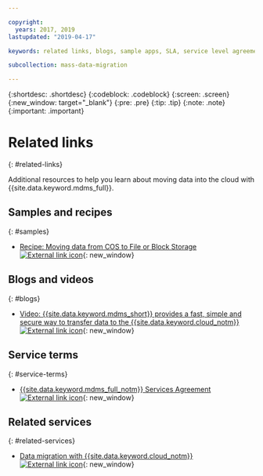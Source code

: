 ```yaml
---

copyright:
  years: 2017, 2019
lastupdated: "2019-04-17"

keywords: related links, blogs, sample apps, SLA, service level agreement

subcollection: mass-data-migration

---
```


{:shortdesc: .shortdesc}
{:codeblock: .codeblock}
{:screen: .screen}
{:new_window: target="_blank"}
{:pre: .pre}
{:tip: .tip}
{:note: .note}
{:important: .important}

# Related links
{: #related-links}

Additional resources to help you learn about moving data into the cloud with {{site.data.keyword.mdms_full}}.

## Samples and recipes
{: #samples}

- [Recipe: Moving data from COS to File or Block Storage ![External link icon](../../icons/launch-glyph.svg "External link icon")](https://developer.ibm.com/recipes/tutorials/moving-data-from-cos-to-file-or-block-storage/){: new_window}

## Blogs and videos
{: #blogs}

- [Video: {{site.data.keyword.mdms_short}} provides a fast, simple and secure way to transfer data to the {{site.data.keyword.cloud_notm}} ![External link icon](../../icons/launch-glyph.svg "External link icon")](https://www.youtube.com/watch?v=eNSlUoswvss){: new_window}

## Service terms
{: #service-terms}

- [{{site.data.keyword.mdms_full_notm}} Services Agreement ![External link icon](../../icons/launch-glyph.svg "External link icon")](https://{DomainName}/mdms/terms/USMassDataMigrationServicesAgreementMay2018.pdf){: new_window}

## Related services
{: #related-services}

- [Data migration with {{site.data.keyword.cloud_notm}} ![External link icon](../../icons/launch-glyph.svg "External link icon")](https://www.ibm.com/cloud/data-migration){: new_window}

